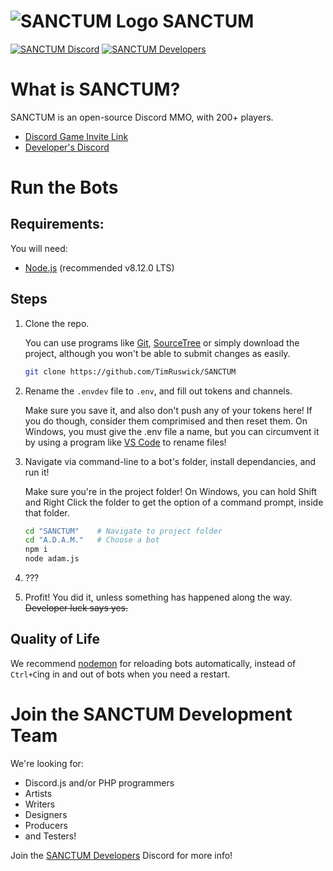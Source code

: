 # ![SANCTUM Logo](https://i.imgur.com/yZI3Am9.png) SANCTUM
[![SANCTUM Discord](https://img.shields.io/badge/sanctum-discord-%237289DA.svg?logo=discord)](https://discord.gg/D7dyrVn)
[![SANCTUM Developers](https://img.shields.io/badge/sanctum-developers-%237289DA.svg?logo=discord)](https://discord.gg/mP98ZYv)
# What is SANCTUM?
SANCTUM is an open-source Discord MMO, with 200+ players.

- [Discord Game Invite Link](https://discord.gg/D7dyrVn)
- [Developer's Discord](https://discord.gg/mP98ZYv)

# Run the Bots
## Requirements:
You will need:
- [Node.js](https://nodejs.org/en/) (recommended v8.12.0 LTS)

## Steps
1. Clone the repo. 

    You can use programs like [Git](https://git-scm.com/), [SourceTree](https://www.sourcetreeapp.com/) or simply download the project, although you won't be able to submit changes as easily.

    ```bash
    git clone https://github.com/TimRuswick/SANCTUM
    ```

2. Rename the `.envdev` file to `.env`, and fill out tokens and channels. 

    Make sure you save it, and also don't push any of your tokens here! If you do though, consider them comprimised and then reset them. On Windows, you must give the .env file a name, but you can circumvent it by using a program like [VS Code](https://code.visualstudio.com/) to rename files!

3. Navigate via command-line to a bot's folder, install dependancies, and run it!

    Make sure you're in the project folder!
    On Windows, you can hold Shift and Right Click the folder to get the option of a command prompt, inside that folder.
    ```bash
    cd "SANCTUM"    # Navigate to project folder
    cd "A.D.A.M."   # Choose a bot
    npm i
    node adam.js
    ```

4. ???

5. Profit! You did it, unless something has happened along the way. ~~Developer luck says yes.~~

## Quality of Life

We recommend [nodemon](https://nodemon.io/) for reloading bots automatically, instead of `Ctrl+C`ing in and out of bots when you need a restart.

# Join the SANCTUM Development Team
We're looking for:
- Discord.js and/or PHP programmers
- Artists 
- Writers
- Designers
- Producers
- and Testers! 

Join the [SANCTUM Developers](https://discord.gg/mP98ZYv) Discord for more info!
